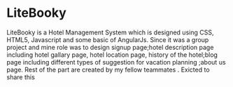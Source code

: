 # LiteBooky
LiteBooky is a Hotel Management System which is designed using CSS, HTML5, Javascript and some basic of AngularJs. Since it was a group project and mine role was to design signup page;hotel description page including hotel gallary page, hotel location page, history of the hotel;blog page including different types of suggestion for vacation planning ;about us page. Rest of the part are created by my fellow teammates . 
Exicted to share this
